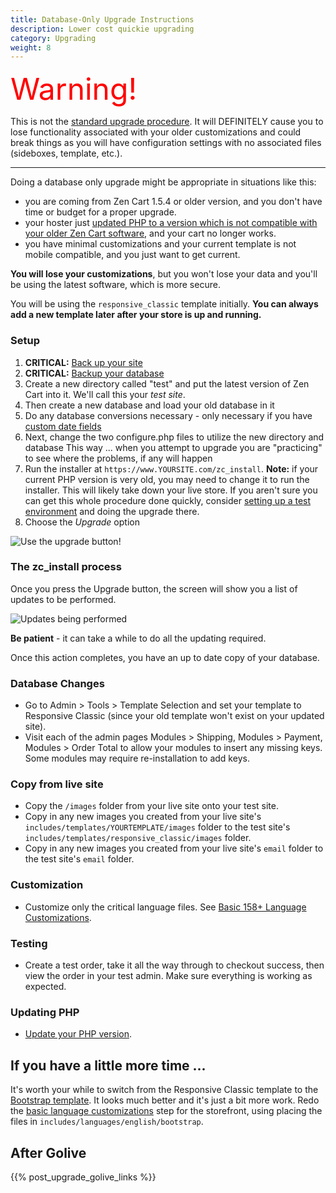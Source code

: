```yaml
---
title: Database-Only Upgrade Instructions
description: Lower cost quickie upgrading
category: Upgrading
weight: 8 
---
```


<font size="12" color="red">Warning!</font>

This is not the [standard upgrade procedure](/user/upgrading/detailed_upgrading/).  It will DEFINITELY cause you to lose functionality associated with your older customizations and could break things as you will have configuration settings with no associated files (sideboxes, template, etc.).  

<hr>

Doing a database only upgrade might be appropriate in situations like this:

- you are coming from Zen Cart 1.5.4 or older version, and you don't have time or budget for a proper upgrade.  
- your hoster just [updated PHP to a version which is not compatible with your older Zen Cart software](/user/first_steps/server_requirements/#php-version), and your cart no longer works.
- you have minimal customizations and your current template is not mobile compatible, and you just want to get current.

**You will lose your customizations**, but you won't lose your data and you'll be using the latest software, which is more secure. 

You will be using the `responsive_classic` template initially.  **You can always add a new template later after your store is up and running.**

### Setup 

1.  **CRITICAL:** [Back up your site](/user/running/backup/#step-1-backup-your-files) 
2.  **CRITICAL:** [Backup your database](/user/running/backup/#step-2-backup-your-database)
3.  Create a new directory called "test" and put the latest version of Zen Cart into it. We'll call this your *test site*. 
4.  Then create a new database and load your old database in it
5.  Do any database conversions necessary - only necessary if you have [custom
 date fields](/user/upgrading/date_standardization/)
6.  Next, change the two configure.php files to utilize the new directory and
database  This way ... when you attempt to upgrade you are "practicing" to see
where the problems, if any will happen
7.  Run the installer at `https://www.YOURSITE.com/zc_install`.  **Note:** if your current PHP version is very old, you may need to change it to run the installer.  This will likely take down your live store.  If you aren't sure you can get this whole procedure done quickly, consider [setting up a test environment](/user/running/local_testing/) and doing the upgrade there. 
8.  Choose the *Upgrade* option

![Use the upgrade button!](/images/upgrade_button.png)

### The zc_install process 

Once you press the Upgrade button, the screen will show you a list of updates to be performed.

![Updates being performed](/images/full_db_upgrade.png)

**Be patient** - it can take a while to do all the updating required. 

Once this action completes, you have an up to date copy of your database.

### Database Changes

- Go to Admin > Tools > Template Selection and set your template to Responsive Classic (since your old template won't exist on your updated site).  
- Visit each of the admin pages Modules > Shipping, Modules > Payment, Modules > Order Total to allow your modules to insert any missing keys.   Some modules may require re-installation to add keys. 

### Copy from live site 
- Copy the `/images` folder from your live site onto your test site.
- Copy in any new images you created from your live site's `includes/templates/YOURTEMPLATE/images` folder to the test site's `includes/templates/responsive_classic/images` folder.
- Copy in any new images you created from your live site's `email` folder to the test site's `email` folder.


### Customization
- Customize only the critical language files. See [Basic 158+ Language Customizations](/user/localization/basic_158_language_customizations/).

### Testing 
- Create a test order, take it all the way through to checkout success, then view the order in your test admin.  Make sure everything is working as expected.

### Updating PHP 

- [Update your PHP version](/user/upgrading/php_version/).

## If you have a little more time ... 

It's worth your while to switch from the Responsive Classic template to the [Bootstrap template](/user/template/bootstrap/).  It looks much better and it's just a bit more work.  Redo the [basic language customizations](/user/localization/basic_158_language_customizations/) step for the storefront, using placing the files in `includes/languages/english/bootstrap`.

## After Golive 

{{% post_upgrade_golive_links %}}

